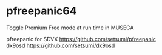 # pfreepanic64

Toggle Premium Free mode at run time in MUSECA

pfreepanic for SDVX https://github.com/setsumi/pfreepanic  
dx9osd https://github.com/setsumi/dx9osd  

